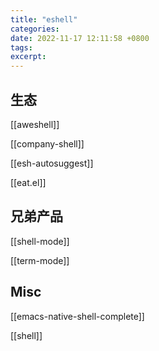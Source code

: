 ```yaml
---
title: "eshell"
categories: 
date: 2022-11-17 12:11:58 +0800
tags: 
excerpt: 
---
```




## 生态

[[aweshell]]

[[company-shell]]

[[esh-autosuggest]]

[[eat.el]]

## 兄弟产品

[[shell-mode]]

[[term-mode]]

## Misc

[[emacs-native-shell-complete]]

[[shell]]

